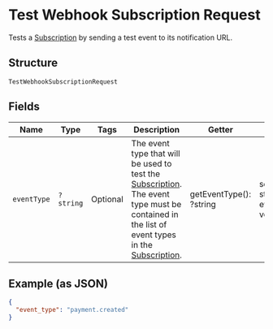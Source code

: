 
# Test Webhook Subscription Request

Tests a [Subscription](../../doc/models/webhook-subscription.md) by sending a test event to its notification URL.

## Structure

`TestWebhookSubscriptionRequest`

## Fields

| Name | Type | Tags | Description | Getter | Setter |
|  --- | --- | --- | --- | --- | --- |
| `eventType` | `?string` | Optional | The event type that will be used to test the [Subscription](../../doc/models/webhook-subscription.md). The event type must be<br>contained in the list of event types in the [Subscription](../../doc/models/webhook-subscription.md). | getEventType(): ?string | setEventType(?string eventType): void |

## Example (as JSON)

```json
{
  "event_type": "payment.created"
}
```


